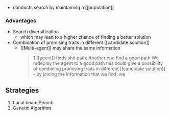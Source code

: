 - conducts search by maintaining a [[population]]

### Advantages
- Search diversification
	- which may lead to a higher chance of finding a better solution
- Combination of promising traits in different [[candidate solution]]
	- [[Multi-agent]] may share the same information
		> 1 [[agent]] finds shit path; Another one find a good path
		> 		We redeploy the agent to a good path
		> 			this could give a possibility of combining promising traits in different [[candidate solution]] - by joining the information that we find: we

## Strategies
1. Local beam Search
2. Genetic Algorithm